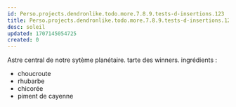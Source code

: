 ```yaml
---
id: Perso.projects.dendronlike.todo.more.7.8.9.tests-d-insertions.123
title: Perso.projects.dendronlike.todo.more.7.8.9.tests-d-insertions.123
desc: soleil
updated: 1707145054725
created: 0
---
```

Astre central de notre sytème planétaire. 
tarte des winners.
ingrédients : 
 - choucroute
 - rhubarbe
 - chicorée
 - piment de cayenne
